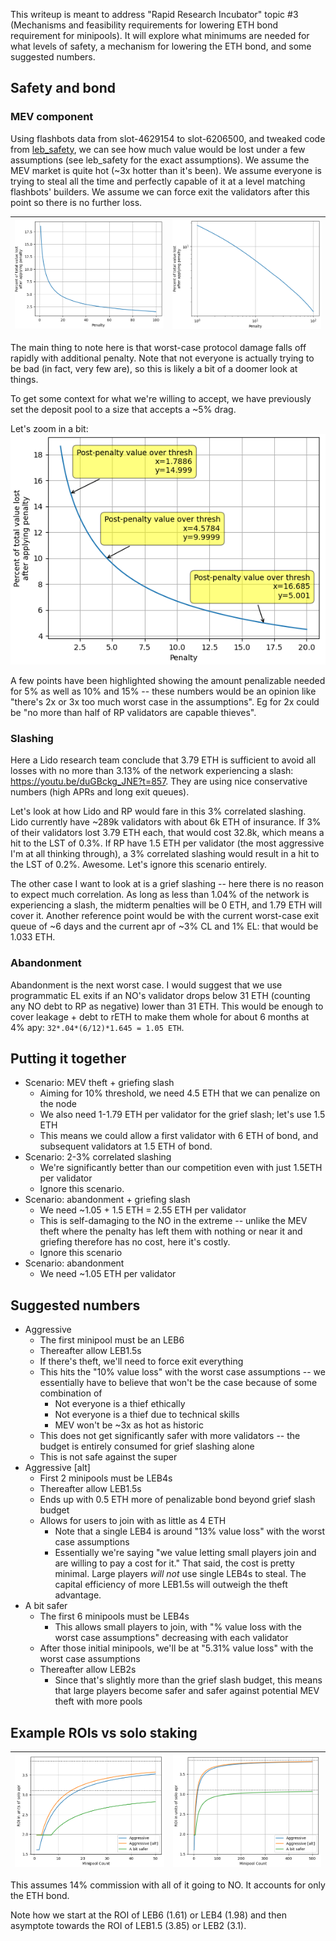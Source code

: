 This writeup is meant to address "Rapid Research Incubator" topic #3 (Mechanisms and feasibility requirements for lowering ETH bond requirement for minipools). It will explore what minimums are needed for what levels of safety, a mechanism for lowering the ETH bond, and some suggested numbers.

## Safety and bond

### MEV component
Using flashbots data from slot-4629154 to slot-6206500, and tweaked code from [leb_safety](../leb_safety), we can see how much value would be lost under a few assumptions (see leb_safety for the exact assumptions). We assume the MEV market is quite hot (~3x hotter than it's been). We assume everyone is trying to steal all the time and perfectly capable of it at a level matching flashbots' builders. We assume we can force exit the validators after this point so there is no further loss.

| ![bond_value_lost.png](bond_value_lost.png) | ![bond_value_lost_loglog.png](bond_value_lost_loglog.png) |
|:-------------------------------------------:|:---------------------------------------------------------:|
The main thing to note here is that worst-case protocol damage falls off rapidly with additional penalty. Note that not everyone is actually trying to be bad (in fact, very few are), so this is likely a bit of a doomer look at things. 

To get some context for what we're willing to accept, we have previously set the deposit pool to a size that accepts a ~5% drag.

Let's zoom in a bit:\
![bond_value_lost_zoom.png](bond_value_lost_zoom.png)

A few points have been highlighted showing the amount penalizable needed for 5% as well as 10% and 15% -- these numbers would be an opinion like "there's 2x or 3x too much worst case in the assumptions". Eg for 2x could be "no more than half of RP validators are capable thieves".

### Slashing
Here a Lido research team conclude that 3.79 ETH is sufficient to avoid all losses with no more than 3.13% of the network experiencing a slash: https://youtu.be/duGBckg_JNE?t=857. They are using nice conservative numbers (high APRs and long exit queues).

Let's look at how Lido and RP would fare in this 3% correlated slashing. Lido currently have ~289k validators with about 6k ETH of insurance. If 3% of their validators lost 3.79 ETH each, that would cost 32.8k, which means a hit to the LST of 0.3%. If RP have 1.5 ETH per validator (the most aggressive I'm at all thinking through), a 3% correlated slashing would result in a hit to the LST of 0.2%. Awesome. Let's ignore this scenario entirely.

The other case I want to look at is a grief slashing -- here there is no reason to expect much correlation. As long as less than 1.04% of the network is experiencing a slash, the midterm penalties will be 0 ETH, and 1.79 ETH will cover it. Another reference point would be with the current worst-case exit queue of ~6 days and the current apr of ~3% CL and 1% EL: that would be 1.033 ETH.

### Abandonment
Abandonment is the next worst case. I would suggest that we use programmatic EL exits if an NO's validator drops below 31 ETH (counting any NO debt to RP as negative) lower than 31 ETH. This would be enough to cover leakage + debt to rETH to make them whole for about 6 months at 4% apy: `32*.04*(6/12)*1.645 = 1.05 ETH`.

## Putting it together

- Scenario: MEV theft + griefing slash
  - Aiming for 10% threshold, we need 4.5 ETH that we can penalize on the node
  - We also need 1-1.79 ETH per validator for the grief slash; let's use 1.5 ETH
  - This means we could allow a first validator with 6 ETH of bond, and subsequent validators at 1.5 ETH of bond.
- Scenario: 2-3% correlated slashing
  - We're significantly better than our competition even with just 1.5ETH per validator
  - Ignore this scenario.
- Scenario: abandonment + griefing slash
  - We need ~1.05 + 1.5 ETH = 2.55 ETH per validator
  - This is self-damaging to the NO in the extreme -- unlike the MEV theft where the penalty has left them with nothing or near it and griefing therefore has no cost, here it's costly.
  - Ignore this scenario
- Scenario: abandonment
  - We need ~1.05 ETH per validator

## Suggested numbers
- Aggressive
  - The first minipool must be an LEB6
  - Thereafter allow LEB1.5s
  - If there's theft, we'll need to force exit everything
  - This hits the "10% value loss" with the worst case assumptions -- we essentially have to believe that won't be the case because of some combination of
    - Not everyone is a thief ethically
    - Not everyone is a thief due to technical skills
    - MEV won't be ~3x as hot as historic
  - This does not get significantly safer with more validators -- the budget is entirely consumed for grief slashing alone
  - This is not safe against the super
- Aggressive [alt]
  - First 2 minipools must be LEB4s
  - Thereafter allow LEB1.5s
  - Ends up with 0.5 ETH more of penalizable bond beyond grief slash budget
  - Allows for users to join with as little as 4 ETH
    - Note that a single LEB4 is around "13% value loss" with the worst case assumptions
    - Essentially we're saying "we value letting small players join and are willing to pay a cost for it." That said, the cost is pretty minimal. Large players _will not_ use single LEB4s to steal. The capital efficiency of more LEB1.5s will outweigh the theft advantage.
- A bit safer
  - The first 6 minipools must be LEB4s
    - This allows small players to join, with "% value loss with the worst case assumptions" decreasing with each validator
  - After those initial minipools, we'll be at "5.31% value loss" with the worst case assumptions
  - Thereafter allow LEB2s
    - Since that's slightly more than the grief slash budget, this means that large players become safer and safer against potential MEV theft with more pools 

## Example ROIs vs solo staking

| ![bond_roi_zoom.png](bond_roi_zoom.png) | ![bond_roi.png](bond_roi.png) |
|:---------------------------------------:|:-----------------------------:|

This assumes 14% commission with all of it going to NO. It accounts for only the ETH bond.

Note how we start at the ROI of LEB6 (1.61) or LEB4 (1.98) and then asymptote towards the ROI of LEB1.5 (3.85) or LEB2 (3.1).